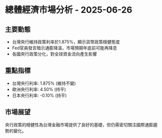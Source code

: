 # 總體經濟市場分析 - 2025-06-26

## 主要動態
- 台灣央行維持政策利率於1.875%，顯示貨幣政策穩健態度
- Fed官員發言暗示通膨降溫，市場預期年底前可能再降息
- 各國央行政策分化，對全球資金流向產生影響

## 重點指標
- 台灣央行利率: 1.875% (維持不變)
- 歐洲央行利率: 4.50% (持平)
- 日本央行利率: -0.10% (持平)

## 市場展望
央行政策的穩健性為台灣金融市場提供了良好的基礎，但仍需密切關注國際通膨趨勢的變化。